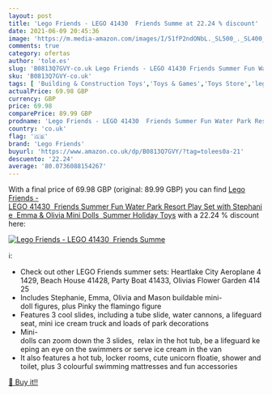 ```yaml
---
layout: post
title: 'Lego Friends - LEGO 41430  Friends Summe at 22.24 % discount'
date: 2021-06-09 20:45:36
image: 'https://m.media-amazon.com/images/I/51fP2ndONbL._SL500_._SL400_.jpg'
comments: true
category: ofertas
author: 'tole.es'
slug: 'B0813Q7GVY-co.uk Lego Friends - LEGO 41430 Friends Summer Fun Water Park...'
sku: 'B0813Q7GVY-co.uk'
tags: [ 'Building & Construction Toys','Toys & Games','Toys Store','lego','lego friends', ]
actualPrice: 69.98 GBP
currency: GBP
price: 69.98
comparePrice: 89.99 GBP
prodname: 'Lego Friends - LEGO 41430  Friends Summer Fun Water Park Resort Play Set with Stephanie  Emma & Olivia Mini Dolls  Summer Holiday Toys'
country: 'co.uk'
flag: '🇬🇧'
brand: 'Lego Friends'
buyurl: 'https://www.amazon.co.uk/dp/B0813Q7GVY/?tag=tolees0a-21'
descuento: '22.24'
average: '80.0736088154267'
---
```


With a final price of 69.98 GBP (original: 89.99 GBP) you can find [Lego Friends - LEGO 41430  Friends Summer Fun Water Park Resort Play Set with Stephanie  Emma & Olivia Mini Dolls  Summer Holiday Toys](https://www.amazon.co.uk/dp/B0813Q7GVY/?tag=tolees0a-21) with a  22.24 % discount here:

[![Lego Friends - LEGO 41430  Friends Summe](https://m.media-amazon.com/images/I/51fP2ndONbL._SL500_._SL400_.jpg)](https://www.amazon.co.uk/dp/B0813Q7GVY/?tag=tolees0a-21)

ℹ️:

- Check out other LEGO Friends summer sets: Heartlake City Aeroplane 41429, Beach House 41428, Party Boat 41433, Olivias Flower Garden 41425
- Includes Stephanie, Emma, Olivia and Mason buildable mini-doll figures, plus Pinky the flamingo figure
- Features 3 cool slides, including a tube slide, water cannons, a lifeguard seat, mini ice cream truck and loads of park decorations
- Mini-dolls can zoom down the 3 slides,  relax in the hot tub, be a lifeguard keeping an eye on the swimmers or serve ice cream in the van
- It also features a hot tub, locker rooms, cute unicorn floatie, shower and toilet, plus 3 colourful swimming mattresses and fun accessories

[🛒 Buy it!!](https://www.amazon.co.uk/dp/B0813Q7GVY/?tag=tolees0a-21)
